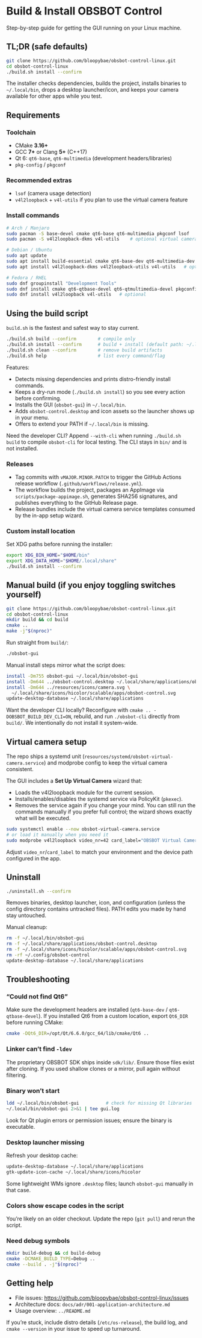 # Build & Install OBSBOT Control

Step-by-step guide for getting the GUI running on your Linux machine.

## TL;DR (safe defaults)
```bash
git clone https://github.com/bloopybae/obsbot-control-linux.git
cd obsbot-control-linux
./build.sh install --confirm
```

The installer checks dependencies, builds the project, installs binaries to `~/.local/bin`, drops a desktop launcher/icon, and keeps your camera available for other apps while you test.

## Requirements

### Toolchain
- CMake **3.16+**
- GCC **7+** or Clang **5+** (C++17)
- Qt 6: `qt6-base`, `qt6-multimedia` (development headers/libraries)
- `pkg-config` / `pkgconf`

### Recommended extras
- `lsof` (camera usage detection)
- `v4l2loopback` + `v4l-utils` if you plan to use the virtual camera feature

### Install commands
```bash
# Arch / Manjaro
sudo pacman -S base-devel cmake qt6-base qt6-multimedia pkgconf lsof
sudo pacman -S v4l2loopback-dkms v4l-utils    # optional virtual camera

# Debian / Ubuntu
sudo apt update
sudo apt install build-essential cmake qt6-base-dev qt6-multimedia-dev pkg-config lsof
sudo apt install v4l2loopback-dkms v4l2loopback-utils v4l-utils   # optional

# Fedora / RHEL
sudo dnf groupinstall "Development Tools"
sudo dnf install cmake qt6-qtbase-devel qt6-qtmultimedia-devel pkgconfig lsof
sudo dnf install v4l2loopback v4l-utils   # optional
```

## Using the build script
`build.sh` is the fastest and safest way to stay current.

```bash
./build.sh build --confirm        # compile only
./build.sh install --confirm      # build + install (default path: ~/.local/bin)
./build.sh clean --confirm        # remove build artifacts
./build.sh help                   # list every command/flag
```

Features:
- Detects missing dependencies and prints distro-friendly install commands.
- Keeps a dry-run mode (`./build.sh install`) so you see every action before confirming.
- Installs the GUI (`obsbot-gui`) in `~/.local/bin`.
- Adds `obsbot-control.desktop` and icon assets so the launcher shows up in your menu.
- Offers to extend your PATH if `~/.local/bin` is missing.

Need the developer CLI? Append `--with-cli` when running `./build.sh build` to compile `obsbot-cli` for local testing. The CLI stays in `bin/` and is not installed.

### Releases
- Tag commits with `vMAJOR.MINOR.PATCH` to trigger the GitHub Actions release workflow (`.github/workflows/release.yml`).
- The workflow builds the project, packages an AppImage via `scripts/package-appimage.sh`, generates SHA256 signatures, and publishes everything to the GitHub Release page.
- Release bundles include the virtual camera service templates consumed by the in-app setup wizard.

### Custom install location
Set XDG paths before running the installer:
```bash
export XDG_BIN_HOME="$HOME/bin"
export XDG_DATA_HOME="$HOME/.local/share"
./build.sh install --confirm
```

## Manual build (if you enjoy toggling switches yourself)
```bash
git clone https://github.com/bloopybae/obsbot-control-linux.git
cd obsbot-control-linux
mkdir build && cd build
cmake ..
make -j"$(nproc)"
```

Run straight from `build/`:
```bash
./obsbot-gui
```

Manual install steps mirror what the script does:
```bash
install -Dm755 obsbot-gui ~/.local/bin/obsbot-gui
install -Dm644 ../obsbot-control.desktop ~/.local/share/applications/obsbot-control.desktop
install -Dm644 ../resources/icons/camera.svg \
  ~/.local/share/icons/hicolor/scalable/apps/obsbot-control.svg
update-desktop-database ~/.local/share/applications
```

Want the developer CLI locally? Reconfigure with `cmake .. -DOBSBOT_BUILD_DEV_CLI=ON`, rebuild, and run `./obsbot-cli` directly from `build/`. We intentionally do not install it system-wide.

## Virtual camera setup
The repo ships a systemd unit (`resources/systemd/obsbot-virtual-camera.service`) and modprobe config to keep the virtual camera consistent.

The GUI includes a **Set Up Virtual Camera** wizard that:
- Loads the v4l2loopback module for the current session.
- Installs/enables/disables the systemd service via PolicyKit (`pkexec`).
- Removes the service again if you change your mind.
You can still run the commands manually if you prefer full control; the wizard shows exactly what will be executed.

```bash
sudo systemctl enable --now obsbot-virtual-camera.service
# or load it manually when you need it
sudo modprobe v4l2loopback video_nr=42 card_label="OBSBOT Virtual Camera" exclusive_caps=1
```

Adjust `video_nr`/`card_label` to match your environment and the device path configured in the app.

## Uninstall
```bash
./uninstall.sh --confirm
```
Removes binaries, desktop launcher, icon, and configuration (unless the config directory contains untracked files). PATH edits you made by hand stay untouched.

Manual cleanup:
```bash
rm -f ~/.local/bin/obsbot-gui
rm -f ~/.local/share/applications/obsbot-control.desktop
rm -f ~/.local/share/icons/hicolor/scalable/apps/obsbot-control.svg
rm -rf ~/.config/obsbot-control
update-desktop-database ~/.local/share/applications
```

## Troubleshooting

### “Could not find Qt6”
Make sure the development headers are installed (`qt6-base-dev` / `qt6-qtbase-devel`). If you installed Qt6 from a custom location, export `Qt6_DIR` before running CMake:
```bash
cmake -DQt6_DIR=/opt/Qt/6.6.0/gcc_64/lib/cmake/Qt6 ..
```

### Linker can’t find `-ldev`
The proprietary OBSBOT SDK ships inside `sdk/lib/`. Ensure those files exist after cloning. If you used shallow clones or a mirror, pull again without filtering.

### Binary won’t start
```bash
ldd ~/.local/bin/obsbot-gui          # check for missing Qt libraries
~/.local/bin/obsbot-gui 2>&1 | tee gui.log
```
Look for Qt plugin errors or permission issues; ensure the binary is executable.

### Desktop launcher missing
Refresh your desktop cache:
```bash
update-desktop-database ~/.local/share/applications
gtk-update-icon-cache ~/.local/share/icons/hicolor
```
Some lightweight WMs ignore `.desktop` files; launch `obsbot-gui` manually in that case.

### Colors show escape codes in the script
You’re likely on an older checkout. Update the repo (`git pull`) and rerun the script.

### Need debug symbols
```bash
mkdir build-debug && cd build-debug
cmake -DCMAKE_BUILD_TYPE=Debug ..
cmake --build . -j"$(nproc)"
```

## Getting help
- File issues: <https://github.com/bloopybae/obsbot-control-linux/issues>
- Architecture docs: `docs/adr/001-application-architecture.md`
- Usage overview: `../README.md`

If you’re stuck, include distro details (`/etc/os-release`), the build log, and `cmake --version` in your issue to speed up turnaround.
